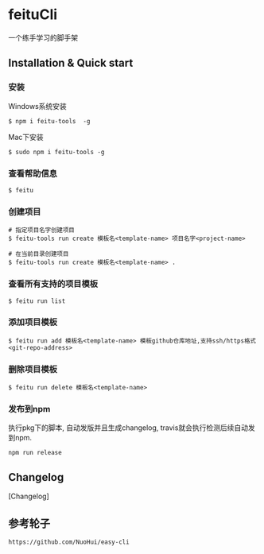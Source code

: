 # feituCli

一个练手学习的脚手架

## Installation & Quick start

### 安装

Windows系统安装
```
$ npm i feitu-tools  -g
```

Mac下安装
```
$ sudo npm i feitu-tools -g
```

### 查看帮助信息

```
$ feitu
```


### 创建项目

```
# 指定项目名字创建项目
$ feitu-tools run create 模板名<template-name> 项目名字<project-name>

# 在当前目录创建项目
$ feitu-tools run create 模板名<template-name> .
```

### 查看所有支持的项目模板

```
$ feitu run list
```

### 添加项目模板

```
$ feitu run add 模板名<template-name> 模板github仓库地址,支持ssh/https格式<git-repo-address>
```

### 删除项目模板

```
$ feitu run delete 模板名<template-name>
```

### 发布到npm

执行pkg下的脚本, 自动发版并且生成changelog, travis就会执行检测后续自动发到npm.
```
npm run release
```


## Changelog

[Changelog]

## 参考轮子

```
https://github.com/NuoHui/easy-cli
```
